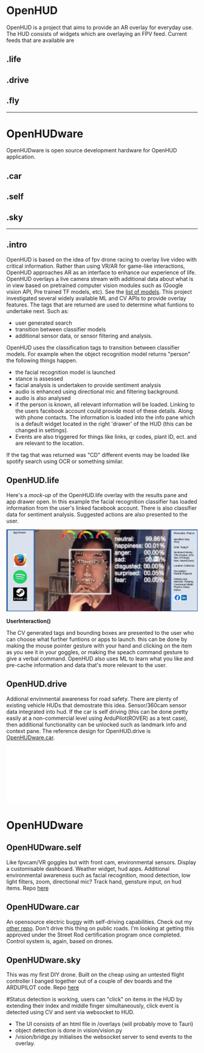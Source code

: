 # OpenHUD
OpenHUD is a project that aims to provide an AR overlay for everyday use. The HUD consists of widgets which are overlaying an FPV feed. Current feeds that are available are
##   .life
##  .drive
##   .fly

 ------------
# OpenHUDware
OpenHUDware is open source development hardware for OpenHUD application. 
##  .car
## .self
## .sky
--------------

## .intro

OpenHUD is based on the idea of fpv drone racing to overlay live video with critical information. Rather than using VR/AR for game-like interactions, OpenHUD approaches AR as an interface to enhance our experience of life. OpenHUD overlays a live camera stream with additional data about what is in view based on pretrained computer vision modules such as (Google vision API, Pre trained TF models, etc). See the [list of models](./vision/README.md). This project investigated several widely available ML and CV APIs to provide overlay features. The tags that are returned are used to determine what funtions to undertake next. Such as:
* user generated search
* transition between classifier models
* additional sensor data, or sensor filtering and analysis. 

OpenHUD uses the classification tags to transition between classifier models. For example when the object recognition model returns "person" the following things happen. 
* the facial recognition model is launched
* stance is assessed
* facial analysis is undertaken to provide sentiment analysis 
* audio is enhanced using directional mic and filtering background.
* audio is also analysed
* if the person is known, all relevant information will be loaded. Linking to the users facebook account could provide most of these details. Along with phone contacts. The information is loaded into the info pane which is a default widget located in the right 'drawer' of the HUD (this can be changed in settings). 
* Events are also triggered for things like links, qr codes, plant ID, ect. and are relevant to the location. 

If the tag that was returned was "CD" different events may be loaded like spotify search using OCR or something similar. 

## OpenHUD.life
Here's a *mock-up* of the OpenHUD.life overlay with the results pane and app drawer open. In this example the facial recognition classifier has loaded information from the user's linked facebook account. There is also classifier data for sentiment analysis. Suggested actions are also presented to the user. 

![alt text](./images/OpenHUD.self "OpenHUD.self mockup")


**UserInteraction()**

The CV generated tags and bounding boxes are presented to the user  who can choose what further funtions or apps to launch. this can be done by making the mouse pointer gesture with your hand and clicking on the item as you see it in your goggles, or making the speach command gesture to give a verbal command. OpenHUD also uses ML to learn what you like and pre-cache information and data that's more relevant to the user. 

##	OpenHUD.drive
Addional envinmental awareness for road safety. There are plenty of existing vehicle HUDs that demostrate this idea. Sensor/360cam sensor data integrated into hud. If the car is self driving (this can be done pretty easily at a non-commercial level using ArduPilot(ROVER) as a test case), then additional functionality can be unlocked such as landmark info and context pane. The reference design for OpenHUD.drive is [OpenHUDware.car](https://github.com/Nic-Gould/Car).

![alt text](./images/OpenHUD.car "OpenHUD.car")

# OpenHUDware
## 	OpenHUDware.self
Like fpvcam/VR goggles but with front cam, environmental sensors. Display a customisable dashboard. Weather widget, hud apps. Additional environmental awareness such as facial recognition, mood detection, low light filters, zoom, directional mic? Track hand, gensture input, on hud items. Repo [here](https://github.com/Nic-Gould/Goggles)
       
## OpenHUDware.car

An opensource electric buggy with self-driving capabilities. Check out my [other repo](https://github.com/Nic-Gould/Car). Don't drive this thing on public roads. I'm looking at getting this approved under the Street Rod certification program once completed. Control system is, again, based on drones.

## OpenHUDware.sky
This was my first DIY drone. Built on the cheap using an untested flight controller I banged together out of a couple of dev boards and the ARDUPILOT code. Repo [here](https://github.com/Nic-Gould/Drone)
       
#Status
detection is working, users can "click" on items in the HUD by extending
their index and middle finger simultaneously, 
click event is detected using CV and sent via websocket to HUD.
* The UI consists of an html file in /overlays (will probably move to Tauri)
* object detection is done in vision/vision.py
* /vision/bridge.py initialises the websocket server to send events to the overlay.
